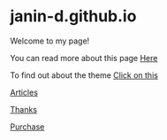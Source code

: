 # janin-d.github.io

Welcome to my page! 

You can read more about this page [Here](/about)

To find out about the theme [Click on this](/theme)

[Articles](/articles)

[Thanks](/thank-you)

[Purchase](/purchase-complete)
